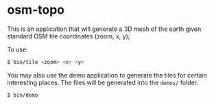 osm-topo
========

This is an application that will generate a 3D mesh of the earth given standard
OSM tile coordinates (zoom, x, y);

To use:

```sh
$ bin/tile <zoom> <x> <y>
```

You may also use the demo application to generate the tiles for certain
interesting places. The files will be generated into the `demos/` folder.

```sh
$ bin/demo
```
